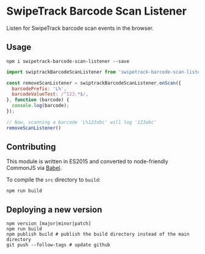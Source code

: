 # SwipeTrack Barcode Scan Listener

Listen for SwipeTrack barcode scan events in the browser.

## Usage
```
npm i swipetrack-barcode-scan-listener --save
```

```js
import swiptrackBarcodeScanListener from 'swipetrack-barcode-scan-listener';

const removeScanListener = swiptrackBarcodeScanListener.onScan({
  barcodePrefix: 'L%',
  barcodeValueTest: /^123.*$/,
}, function (barcode) {
  console.log(barcode);
});

// Now, scanning a barcode 'L%123abc' will log '123abc'
removeScanListener()
```

## Contributing

This module is written in ES2015 and converted to node-friendly CommonJS via
[Babel](http://babeljs.io/).

To compile the `src` directory to `build`:

```
npm run build
```

## Deploying a new version

```
npm version [major|minor|patch]
npm run build
npm publish build # publish the build directory instead of the main directory
git push --follow-tags # update github
```
